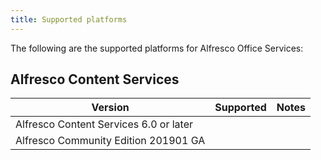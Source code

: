 ```yaml
---
title: Supported platforms
---
```


The following are the supported platforms for Alfresco Office Services:

## Alfresco Content Services

| Version | Supported | Notes |
| ------- | --------- | ----- |
| Alfresco Content Services 6.0 or later | | |
| Alfresco Community Edition 201901 GA  | | |
